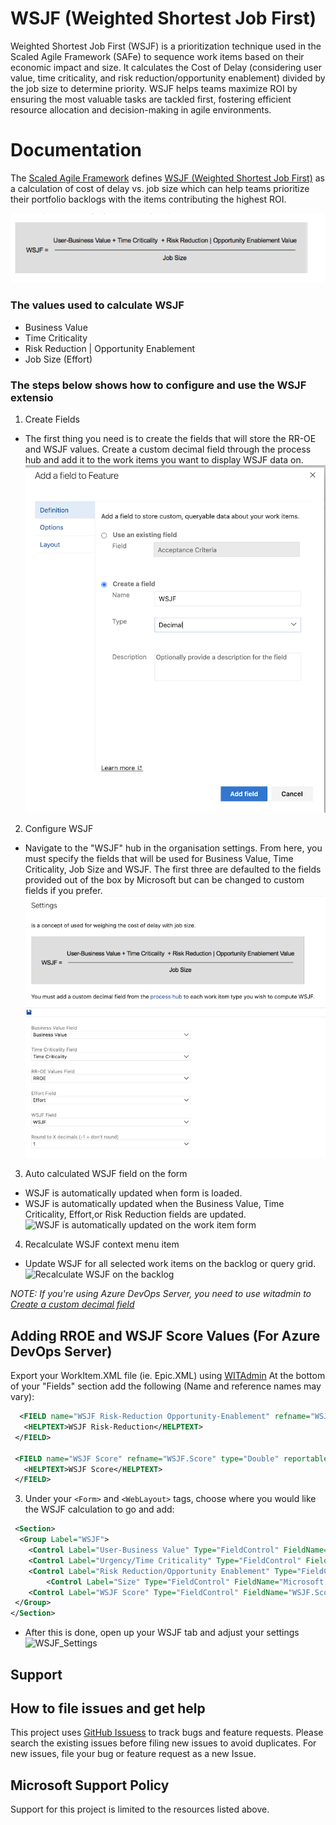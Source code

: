 # WSJF (Weighted Shortest Job First)

Weighted Shortest Job First (WSJF) is a prioritization technique used in the Scaled Agile Framework (SAFe) to sequence work items based on their economic impact and size. It calculates the Cost of Delay (considering user value, time criticality, and risk reduction/opportunity enablement) divided by the job size to determine priority. WSJF helps teams maximize ROI by ensuring the most valuable tasks are tackled first, fostering efficient resource allocation and decision-making in agile environments.

# Documentation

The [Scaled Agile Framework](http://www.scaledagileframework.com) defines [WSJF (Weighted Shortest Job First)](http://www.scaledagileframework.com/wsjf/) as a calculation of cost of delay vs. job size which can help teams prioritize their portfolio backlogs with the items contributing the highest ROI.

![WSJF = Business Value + Time Criticality + Risk Reduction | Opportunity Enablement /Effort](marketplace/WSJF-used-values.png)

### The values used to calculate WSJF

- Business Value
- Time Criticality
- Risk Reduction | Opportunity Enablement
- Job Size (Effort)

### The steps below shows how to configure and use the WSJF extensio

1. Create Fields

- The first thing you need is to create the fields that will store the RR-OE and WSJF values. Create a custom decimal field through the process hub and add it to the work items you want to display WSJF data on.
![Create a custom decimal field](marketplace/WSJF-create-fields.png)

2. Configure WSJF

- Navigate to the "WSJF" hub in the organisation settings. From here, you must specify the fields that will be used for Business Value, Time Criticality, Job Size and WSJF. The first three are defaulted to the fields provided out of the box by Microsoft but can be changed to custom fields if you prefer.
![WSJF displaying on the work item form](marketplace/WSJF-Setting.png)

3. Auto calculated WSJF field on the form

- WSJF is automatically updated when form is loaded.
- WSJF is automatically updated when the Business Value, Time Criticality, Effort,or Risk Reduction fields are updated.
![WSJF is automatically updated on the work item form](marketplace/AutoCalcWSJF.gif)

4. Recalculate WSJF context menu item

- Update WSJF for all selected work items on the backlog or query grid.
![Recalculate WSJF on the backlog](marketplace/RecalculateWSJF.gif)

_NOTE: If you're using Azure DevOps Server, you need to use witadmin to [Create a custom decimal field](https://www.visualstudio.com/en-us/docs/work/customize/add-modify-field#to-add-a-custom-field)_

## Adding RROE and WSJF Score Values (For Azure DevOps Server)

Export your WorkItem.XML file (ie. Epic.XML) using [WITAdmin](https://learn.microsoft.com/en-us/previous-versions/azure/devops/reference/witadmin/witadmin-import-export-manage-wits?view=tfs-2018)
At the bottom of your "Fields" section add the following (Name and reference names may vary):

```xml
  <FIELD name="WSJF Risk-Reduction Opportunity-Enablement" refname="WSJF.RROEValue" type="Integer" reportable="dimension">
   <HELPTEXT>WSJF Risk-Reduction</HELPTEXT>
 </FIELD>

 <FIELD name="WSJF Score" refname="WSJF.Score" type="Double" reportable="dimension">
   <HELPTEXT>WSJF Score</HELPTEXT>
 </FIELD>
```

3.  Under your `<Form>` and `<WebLayout>` tags, choose where you would like the WSJF calculation to go and add:

```xml
 <Section>
  <Group Label="WSJF">
    <Control Label="User-Business Value" Type="FieldControl" FieldName="Microsoft.Azure DevOps.Common.BusinessValue" EmptyText="[Numbered Value]" />
    <Control Label="Urgency/Time Criticality" Type="FieldControl" FieldName="Microsoft.Azure DevOps.Common.TimeCriticality" EmptyText="[Numbered Value]" />
    <Control Label="Risk Reduction/Opportunity Enablement" Type="FieldControl" FieldName="WSJF.RROEValue" EmptyText="[Numbered Value]" />
		<Control Label="Size" Type="FieldControl" FieldName="Microsoft.Azure DevOps.Scheduling.Effort" EmptyText="[Numbered Value]" />
    <Control Label="WSJF Score" Type="FieldControl" FieldName="WSJF.Score" EmptyText="[Numbered Value]" />
 </Group>
</Section>
```

- After this is done, open up your WSJF tab and adjust your settings
  ![WSJF_Settings](marketplace/WSJF_Settings.png)

## Support

## How to file issues and get help

This project uses [GitHub Issuess](https://github.com/microsoft/AzureDevOps-WSJF-Extension/issue) to track bugs and feature requests. Please search the existing issues before filing new issues to avoid duplicates. For new issues, file your bug or feature request as a new Issue.

## Microsoft Support Policy

Support for this project is limited to the resources listed above.